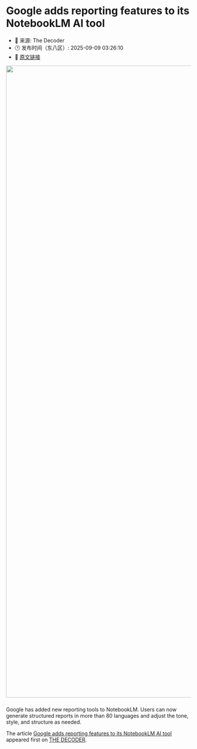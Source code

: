 # Google adds reporting features to its NotebookLM AI tool
- 📅 来源: The Decoder
- 🕒 发布时间（东八区）: 2025-09-09 03:26:10
- 🔗 [原文链接](https://the-decoder.com/google-adds-reporting-features-to-its-notebooklm-ai-tool/)

<p><img alt="" class="attachment-full size-full wp-post-image" height="929" src="https://the-decoder.com/wp-content/uploads/2025/07/notebooklm_video_overview.png" style="height: auto; margin-bottom: 10px;" width="1717" /></p>
<p>        Google has added new reporting tools to NotebookLM. Users can now generate structured reports in more than 80 languages and adjust the tone, style, and structure as needed.</p>
<p>The article <a href="https://the-decoder.com/google-adds-reporting-features-to-its-notebooklm-ai-tool/">Google adds reporting features to its NotebookLM AI tool</a> appeared first on <a href="https://the-decoder.com">THE DECODER</a>.</p>